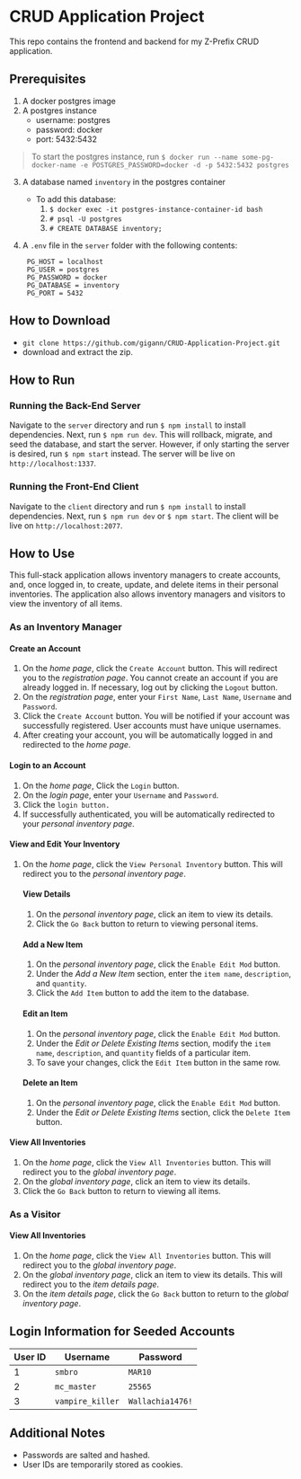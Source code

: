 # CRUD Application Project
This repo contains the frontend and backend for my Z-Prefix CRUD application.

## Prerequisites
1. A docker postgres image
2. A postgres instance
    - username: postgres
    - password: docker
    - port: 5432:5432
>To start the postgres instance, run `$ docker run --name some-pg-docker-name -e POSTGRES_PASSWORD=docker -d -p 5432:5432 postgres`
3. A database named `inventory` in the postgres container
    - To add this database:
        1. `$ docker exec -it postgres-instance-container-id bash`
        2. `# psql -U postgres`
        3. `# CREATE DATABASE inventory;`
4. A `.env` file in the `server` folder with the following contents:

        PG_HOST = localhost
        PG_USER = postgres
        PG_PASSWORD = docker
        PG_DATABASE = inventory
        PG_PORT = 5432

## How to Download
- `git clone https://github.com/gigann/CRUD-Application-Project.git`
- download and extract the zip.

## How to Run
### Running the Back-End Server
Navigate to the `server` directory and run `$ npm install` to install dependencies. Next, run `$ npm run dev`. This will rollback, migrate, and seed the database, and start the server. However, if only starting the server is desired, run `$ npm start` instead. The server will be live on `http://localhost:1337`.

### Running the Front-End Client
Navigate to the `client` directory and run `$ npm install` to install dependencies. Next, run `$ npm run dev` or `$ npm start`. The client will be live on `http://localhost:2077`.

## How to Use
This full-stack application allows inventory managers to create accounts, and, once logged in, to create, update, and delete items in their personal inventories. The application also allows inventory managers and visitors to view the inventory of all items.
### As an Inventory Manager
#### Create an Account
1. On the *home page*, click the `Create Account` button. This will redirect you to the *registration page*. You cannot create an account if you are already logged in. If necessary, log out by clicking the `Logout` button.
2. On the *registration page*, enter your `First Name`, `Last Name`,  `Username` and `Password`.
3. Click the `Create Account` button. You will be notified if your account was successfully registered. User accounts must have unique usernames.
4. After creating your account, you will be automatically logged in and redirected to the *home page*.

#### Login to an Account
1. On the *home page*, Click the `Login` button.
2. On the *login page*, enter your `Username` and `Password`.
3. Click the `login button.`
4. If successfully authenticated, you will be automatically redirected to your *personal inventory page*.

#### View and Edit Your Inventory
1. On the *home page*, click the `View Personal Inventory` button. This will redirect you to the *personal inventory page*.
    #### View Details
    1. On the *personal inventory page*, click an item to view its details.
    2. Click the `Go Back` button to return to viewing personal items.
    #### Add a New Item
    1. On the *personal inventory page*, click the `Enable Edit Mod` button.
    2. Under the *Add a New Item* section, enter the `item name`, `description`, and `quantity`.
    3. Click the `Add Item` button to add the item to the database.
    #### Edit an Item
    1. On the *personal inventory page*, click the `Enable Edit Mod` button.
    2. Under the *Edit or Delete Existing Items* section, modify the `item name`, `description`, and `quantity` fields of a particular item.
    3. To save your changes, click the `Edit Item` button in the same row.
    #### Delete an Item
    1. On the *personal inventory page*, click the `Enable Edit Mod` button.
    2. Under the *Edit or Delete Existing Items* section, click the `Delete Item` button.

#### View All Inventories
1. On the *home page*, click the `View All Inventories` button. This will redirect you to the *global inventory page*.
2. On the *global inventory page*, click an item to view its details.
3. Click the `Go Back` button to return to viewing all items.

### As a Visitor

#### View All Inventories
1. On the *home page*, click the `View All Inventories` button. This will redirect you to the *global inventory page*.
2. On the *global inventory page*, click an item to view its details. This will redirect you to the *item details page*.
3. On the *item details page*, click the `Go Back` button to return to the *global inventory page*.

## Login Information for Seeded Accounts
| User ID|Username|Password|
|-|-|-|
|1|`smbro`|`MAR10`|
|2|`mc_master`|`25565`|
|3|`vampire_killer`|`Wallachia1476!`|

## Additional Notes
- Passwords are salted and hashed.
- User IDs are temporarily stored as cookies.